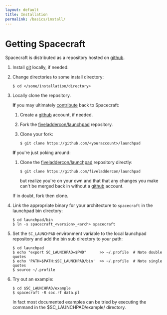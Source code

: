 ```yaml
---
layout: default
title: Installation
permalink: /basics/install/
---
```


[github]:                  http://github.com
[git]:                     https://git-scm.com
[fiveladdercon/launchpad]: https://github.com/fiveladdercon/launchpad
[contribute]:              contribute/

Getting Spacecraft
==================

Spacecraft is distributed as a repository hosted on [github].

1. Install [git] locally, if needed.

2. Change directories to some install directory:

   ```
   $ cd </some/installation/directory>
   ```

3. Locally clone the repository.

   **If** you may ultimately [contribute] back to Spacecraft:

   1.  Create a [github] account, if needed.

   2.  Fork the [fiveladdercon/launchpad] repository.

   3.  Clone your fork:

	   ```
	   $ git clone https://github.com/<youraccount>/launchpad
	   ```

   **If** you're just poking around: 

   1.  Clone the [fiveladdercon/launchpad] repository directly:

	   ```
	   $ git clone https://github.com/fiveladdercon/launchpad
	   ```

	   but realize you're on your own and that that any changes you make 
	   can't be merged back in without a [github] account.

   If in doubt, fork then clone.

4. Link the appropriate binary for your architecture to `spacecraft` in the 
   launchpad bin directory:

   ```
   $ cd launchpad/bin
   $ ln -s spacecraft_<version>_<arch> spacecraft
   ```

5. Set the `SC_LAUNCHPAD` environment variable to the local launchpad repository 
   and add the bin sub directory to your path:

   ```
   $ cd launchpad
   $ echo "export SC_LAUNCHPAD=$PWD"      >> ~/.profile  # Note double quotes
   $ echo 'PATH=$PATH:$SC_LAUNCHPAD/bin'  >> ~/.profile  # Note single quotes
   $ source ~/.profile
   ```

6. Try out an example:

   ```
   $ cd $SC_LAUNCHPAD/example
   $ spacecraft -R soc.rf data.pl
   ```

   In fact most documented examples can be tried by executing the command in the
   $SC_LAUNCHPAD/example/ directory.
